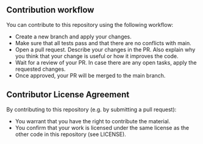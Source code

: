 ## Contribution workflow

You can contribute to this repository using the following workflow:

- Create a new branch and apply your changes.
- Make sure that all tests pass and that there are no conflicts with main.
- Open a pull request. Describe your changes in the PR. Also explain why you think that your change is useful or how it improves the code.
- Wait for a review of your PR. In case there are any open tasks, apply the requested changes.
- Once approved, your PR will be merged to the main branch.

## Contributor License Agreement

By contributing to this repository (e.g. by submitting a pull request):
- You warrant that you have the right to contribute the material.
- You confirm that your work is licensed under the same license as the other code in this repository (see LICENSE).
